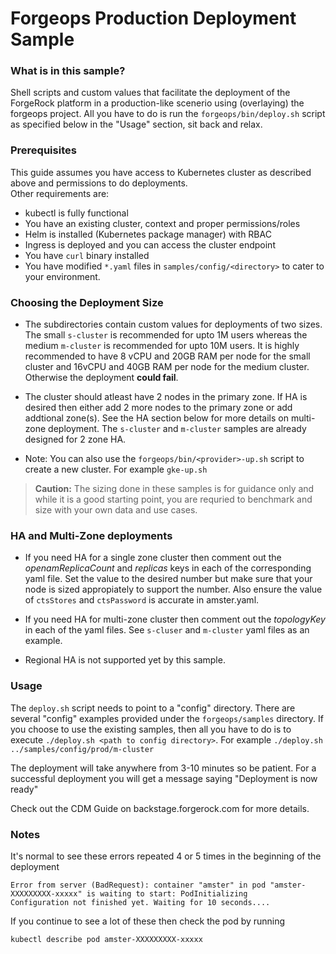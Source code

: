 # Forgeops Production Deployment Sample

### What is in this sample?
Shell scripts and custom values that facilitate the deployment of the ForgeRock platform in a production-like scenerio using (overlaying) the forgeops project.  All you have to do is run the `forgeops/bin/deploy.sh` script as specified below in the "Usage" section, sit back and relax.  

### Prerequisites
This guide assumes you have access to Kubernetes cluster as described above and permissions to do deployments.  
Other requirements are:
 - kubectl is fully functional
 - You have an existing cluster, context and proper permissions/roles
 - Helm is installed (Kubernetes package manager) with RBAC
 - Ingress is deployed and you can access the cluster endpoint
 - You have `curl` binary installed
 - You have modified `*.yaml` files in `samples/config/<directory>` to cater to your environment.


### Choosing the Deployment Size

- The subdirectories contain custom values for deployments of two sizes.  The small `s-cluster` is recommended for upto 1M users whereas the medium `m-cluster` is recommended for upto 10M users. It is highly recommended to have 8 vCPU and 20GB RAM per node for the small cluster and 16vCPU and 40GB RAM per node for the medium cluster. Otherwise the deployment **could fail**. 

- The cluster should atleast have 2 nodes in the primary zone. If HA is desired then either add 2 more nodes to the primary zone or add addtional zone(s).  See the HA section below for more details on multi-zone deployment.  The `s-cluster` and `m-cluster` samples are already designed for 2 zone HA.

- Note: You can also use the `forgeops/bin/<provider>-up.sh` script to create a new cluster. For example `gke-up.sh` 

> **Caution:** The sizing done in these samples is for guidance only and while it is a good starting point, you are requried to benchmark and size with your own data and use cases.


### HA and Multi-Zone deployments
- If you need HA for a single zone cluster then comment out the *openamReplicaCount* and *replicas* keys in each of the corresponding yaml file.  Set the value to the desired number but make sure that your node is sized appropiately to support the number.  Also ensure the value of `ctsStores` and `ctsPassword` is accurate in amster.yaml.

- If you need HA for multi-zone cluster then comment out the *topologyKey* in each of the yaml files.  See `s-cluser` and `m-cluster` yaml files as an example.

- Regional HA is not supported yet by this sample. 


### Usage

The `deploy.sh` script needs to point to a "config" directory.  There are several "config" examples provided under the `forgeops/samples` directory.  If you choose to use the existing samples, then all you have to do is to execute `./deploy.sh <path to config directory>`. For example `./deploy.sh ../samples/config/prod/m-cluster`

The deployment will take anywhere from 3-10 minutes so be patient. For a successful deployment you will get a message saying "Deployment is now ready"

Check out the CDM Guide on backstage.forgerock.com for more details.

### Notes
It's normal to see these errors repeated 4 or 5 times in the beginning of the deployment
```
Error from server (BadRequest): container "amster" in pod "amster-XXXXXXXXX-xxxxx" is waiting to start: PodInitializing
Configuration not finished yet. Waiting for 10 seconds....
```
If you continue to see a lot of these then check the pod by running
```
kubectl describe pod amster-XXXXXXXXX-xxxxx
```

